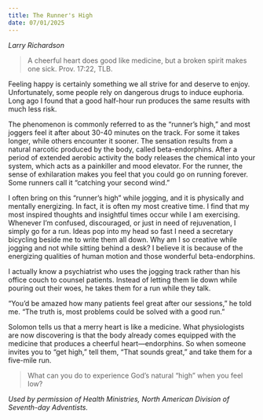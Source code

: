 ```yaml
---
title: The Runner's High
date: 07/01/2025
---
```


_Larry Richardson_

> <p></p>
> A cheerful heart does good like medicine, but a broken spirit makes one sick. Prov. 17:22, TLB.

Feeling happy is certainly something we all strive for and deserve to enjoy. Unfortunately, some people rely on dangerous drugs to induce euphoria. Long ago I found that a good half-hour run produces the same results with much less risk.

The phenomenon is commonly referred to as the “runner’s high,” and most joggers feel it after about 30-40 minutes on the track. For some it takes longer, while others encounter it sooner. The sensation results from a natural narcotic produced by the body, called beta-endorphins. After a period of extended aerobic activity the body releases the chemical into your system, which acts as a painkiller and mood elevator. For the runner, the sense of exhilaration makes you feel that you could go on running forever. Some runners call it “catching your second wind.”

I often bring on this “runner’s high” while jogging, and it is physically and mentally energizing. In fact, it is often my most creative time. I find that my most inspired thoughts and insightful times occur while I am exercising. Whenever I’m confused, discouraged, or just in need of rejuvenation, I simply go for a run. Ideas pop into my head so fast I need a secretary bicycling beside me to write them all down. Why am I so creative while jogging and not while sitting behind a desk? I believe it is because of the energizing qualities of human motion and those wonderful beta-endorphins.

I actually know a psychiatrist who uses the jogging track rather than his office couch to counsel patients. Instead of letting them lie down while pouring out their woes, he takes them for a run while they talk.

“You’d be amazed how many patients feel great after our sessions,” he told me. “The truth is, most problems could be solved with a good run.”

Solomon tells us that a merry heart is like a medicine. What physiologists are now discovering is that the body already comes equipped with the medicine that produces a cheerful heart—endorphins. So when someone invites you to “get high,” tell them, “That sounds great,” and take them for a five-mile run.

> <callout></callout>
> What can you do to experience God’s natural “high” when you feel low?

_Used by permission of Health Ministries, North American Division of Seventh-day Adventists._